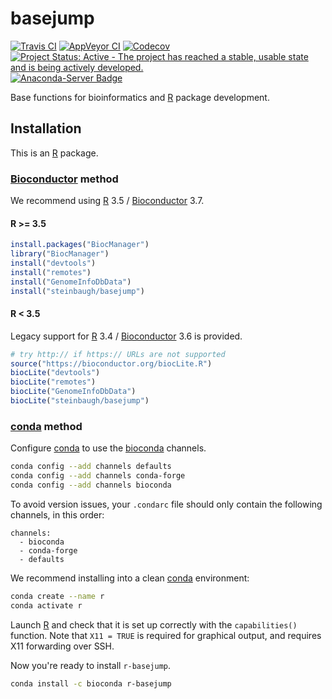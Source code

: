 # basejump

[![Travis CI](https://travis-ci.org/steinbaugh/basejump.svg?branch=master)](https://travis-ci.org/steinbaugh/basejump)
[![AppVeyor CI](https://ci.appveyor.com/api/projects/status/007vq15089ukn6ej/branch/master?svg=true)](https://ci.appveyor.com/project/mjsteinbaugh/basejump/branch/master)
[![Codecov](https://codecov.io/gh/steinbaugh/basejump/branch/master/graph/badge.svg)](https://codecov.io/gh/steinbaugh/basejump)
[![Project Status: Active - The project has reached a stable, usable state and is being actively developed.](https://www.repostatus.org/badges/latest/active.svg)](https://www.repostatus.org/#active)
[![Anaconda-Server Badge](https://anaconda.org/bioconda/r-basejump/badges/version.svg)](https://anaconda.org/bioconda/r-basejump)

Base functions for bioinformatics and [R][] package development.


## Installation

This is an [R][] package.

### [Bioconductor][] method

We recommend using [R][] 3.5 / [Bioconductor][] 3.7.

#### R >= 3.5

```r
install.packages("BiocManager")
library("BiocManager")
install("devtools")
install("remotes")
install("GenomeInfoDbData")
install("steinbaugh/basejump")
```

#### R < 3.5

Legacy support for [R][] 3.4 / [Bioconductor][] 3.6 is provided.

```r
# try http:// if https:// URLs are not supported
source("https://bioconductor.org/biocLite.R")
biocLite("devtools")
biocLite("remotes")
biocLite("GenomeInfoDbData")
biocLite("steinbaugh/basejump")
```

### [conda][]  method

Configure [conda][] to use the [bioconda][] channels.

```bash
conda config --add channels defaults
conda config --add channels conda-forge
conda config --add channels bioconda
```

To avoid version issues, your `.condarc` file should only contain the following channels, in this order:

```
channels:
  - bioconda
  - conda-forge
  - defaults
```

We recommend installing into a clean [conda][] environment:

```bash
conda create --name r
conda activate r
```

Launch [R][] and check that it is set up correctly with the `capabilities()` function. Note that `X11 = TRUE` is required for graphical output, and requires X11 forwarding over SSH.

Now you're ready to install `r-basejump`.

```bash
conda install -c bioconda r-basejump
```


[bioconda]: https://bioconda.github.io
[Bioconductor]: https://bioconductor.org
[conda]: https://conda.io
[R]: https://www.r-project.org
